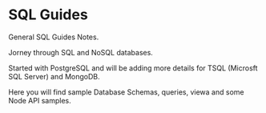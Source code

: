 # SQL Guides

General SQL Guides Notes.

Jorney through SQL and NoSQL databases.

Started with PostgreSQL and will be adding more details for TSQL (Microsft SQL Server) and MongoDB.

Here you will find sample Database Schemas, queries, viewa and some Node API samples.

